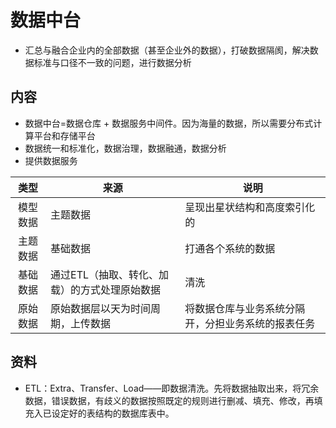 # 数据中台
* 汇总与融合企业内的全部数据（甚至企业外的数据），打破数据隔阂，解决数据标准与口径不一致的问题，进行数据分析

## 内容
* 数据中台=数据仓库 + 数据服务中间件。因为海量的数据，所以需要分布式计算平台和存储平台
* 数据统一和标准化，数据治理，数据融通，数据分析
* 提供数据服务

| 类型 | 来源| 说明 |
| :-: | - | - |
| 模型数据 | 主题数据 | 呈现出星状结构和高度索引化的 |
| 主题数据 | 基础数据 | 打通各个系统的数据 |
| 基础数据 | 通过ETL（抽取、转化、加载）的方式处理原始数据 | 清洗 |
| 原始数据 | 原始数据层以天为时间周期，上传数据 | 将数据仓库与业务系统分隔开，分担业务系统的报表任务 |

## 资料
* ETL：Extra、Transfer、Load——即数据清洗。先将数据抽取出来，将冗余数据，错误数据，有歧义的数据按照既定的规则进行删减、填充、修改，再填充入已设定好的表结构的数据库表中。
